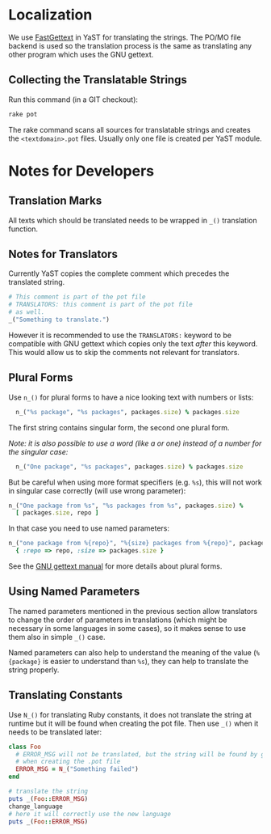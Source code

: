 # Localization

We use [FastGettext](https://github.com/grosser/fast_gettext) in YaST for
translating the strings. The PO/MO file backend is used so the translation
process is the same as translating any other program which uses the GNU gettext.


## Collecting the Translatable Strings

Run this command (in a GIT checkout):

```sh
rake pot
```

The rake command scans all sources for translatable strings and creates
the `<textdomain>.pot` files. Usually only one file is created per YaST module.

# Notes for Developers

## Translation Marks

All texts which should be translated needs to be wrapped in `_()` translation
function.

## Notes for Translators

Currently YaST copies the complete comment which precedes the translated string.

```ruby
# This comment is part of the pot file
# TRANSLATORS: this comment is part of the pot file
# as well.
_("Something to translate.")
```

However it is recommended to use the `TRANSLATORS:` keyword to be compatible with
GNU gettext which copies only the text *after* this keyword. This would allow us
to skip the comments not relevant for translators.


## Plural Forms

Use `n_()` for plural forms to have a nice looking text with numbers or lists:

```ruby
  n_("%s package", "%s packages", packages.size) % packages.size
```

The first string contains singular form, the second one plural form.

*Note: it is also possible to use a word (like *a* or *one*) instead of a
number for the singular case:*
```ruby
  n_("One package", "%s packages", packages.size) % packages.size
```

But be careful when using more format specifiers (e.g. `%s`), this will not work
in singular case correctly (will use wrong parameter):

```ruby
n_("One package from %s", "%s packages from %s", packages.size) %
  [ packages.size, repo ]
```

In that case you need to use named parameters:

```ruby
n_("one package from %{repo}", "%{size} packages from %{repo}", packages.size) %
  { :repo => repo, :size => packages.size }
```

See the [GNU gettext manual](
http://www.gnu.org/savannah-checkouts/gnu/gettext/manual/html_node/Plural-forms.html)
for more details about plural forms.

## Using Named Parameters

The named parameters mentioned in the previous section allow translators to
change the order of parameters in translations (which might be necessary in
some languages in some cases), so it makes sense to use them also in simple `_()`
case.

Named parameters can also help to understand the meaning of the value
(`%{package}` is easier to understand than `%s`), they can help to translate
the string properly.

## Translating Constants

Use `N_()` for translating Ruby constants, it does not translate the string at runtime
but it will be found when creating the pot file. Then use `_()` when it needs to be
translated later:

```ruby
class Foo
  # ERROR_MSG will not be translated, but the string will be found by gettext
  # when creating the .pot file
  ERROR_MSG = N_("Something failed")
end

# translate the string
puts _(Foo::ERROR_MSG)
change_language
# here it will correctly use the new language
puts _(Foo::ERROR_MSG)
```
